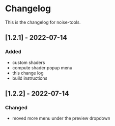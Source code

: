 # Changelog
This is the changelog for noise-tools.

## [1.2.1] - 2022-07-14
### Added
- custom shaders
- compute shader popup menu
- this change log
- build instructions

## [1.2.2] - 2022-07-14
### Changed
- moved more menu under the preview dropdown
